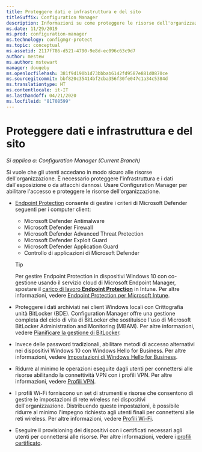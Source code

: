 ```yaml
---
title: Proteggere dati e infrastruttura e del sito
titleSuffix: Configuration Manager
description: Informazioni su come proteggere le risorse dell'organizzazione da esposizione o attacchi dannosi con Configuration Manager.
ms.date: 11/29/2019
ms.prod: configuration-manager
ms.technology: configmgr-protect
ms.topic: conceptual
ms.assetid: 2117f786-d521-4790-9e8d-ec096c63c9d7
author: mestew
ms.author: mstewart
manager: dougeby
ms.openlocfilehash: 381f9d190b1d73bbbab6142fd9587e881d0870ce
ms.sourcegitcommit: bbf820c35414bf2cba356f30fe047c1a34c5384d
ms.translationtype: HT
ms.contentlocale: it-IT
ms.lasthandoff: 04/21/2020
ms.locfileid: "81708599"
---
```

# <a name="protect-data-and-site-infrastructure"></a>Proteggere dati e infrastruttura e del sito

*Si applica a: Configuration Manager (Current Branch)*

Si vuole che gli utenti accedano in modo sicuro alle risorse dell'organizzazione. È necessario proteggere l'infrastruttura e i dati dall'esposizione o da attacchi dannosi. Usare Configuration Manager per abilitare l'accesso e proteggere le risorse dell'organizzazione.  

- [Endpoint Protection](../deploy-use/endpoint-protection.md) consente di gestire i criteri di Microsoft Defender seguenti per i computer client:

  - Microsoft Defender Antimalware
  - Microsoft Defender Firewall
  - Microsoft Defender Advanced Threat Protection
  - Microsoft Defender Exploit Guard
  - Microsoft Defender Application Guard
  - Controllo di applicazioni di Microsoft Defender

  > [!TIP]
  > Per gestire Endpoint Protection in dispositivi Windows 10 con co-gestione usando il servizio cloud di Microsoft Endpoint Manager, spostare il [carico di lavoro **Endpoint Protection**](../../comanage/workloads.md#endpoint-protection) in Intune. Per altre informazioni, vedere [Endpoint Protection per Microsoft Intune](https://docs.microsoft.com/intune/endpoint-protection-windows-10).

- Proteggere i dati archiviati nei client Windows locali con Crittografia unità BitLocker (BDE). Configuration Manager offre una gestione completa del ciclo di vita di BitLocker che sostituisce l'uso di Microsoft BitLocker Administration and Monitoring (MBAM). Per altre informazioni, vedere [Pianificare la gestione di BitLocker](../plan-design/bitlocker-management.md).

- Invece delle password tradizionali, abilitare metodi di accesso alternativi nei dispositivi Windows 10 con Windows Hello for Business. Per altre informazioni, vedere [Impostazioni di Windows Hello for Business](../deploy-use/windows-hello-for-business-settings.md).

- Ridurre al minimo le operazioni eseguite dagli utenti per connettersi alle risorse abilitando la connettività VPN con i profili VPN. Per altre informazioni, vedere [Profili VPN](../deploy-use/vpn-profiles.md).  

- I profili Wi-Fi forniscono un set di strumenti e risorse che consentono di gestire le impostazioni di rete wireless nei dispositivi dell'organizzazione. Distribuendo queste impostazioni, è possibile ridurre al minimo l'impegno richiesto agli utenti finali per connettersi alle reti wireless. Per altre informazioni, vedere [Profili Wi-Fi](../deploy-use/create-wifi-profiles.md).  

- Eseguire il provisioning dei dispositivi con i certificati necessari agli utenti per connettersi alle risorse. Per altre informazioni, vedere i [profili certificato](../deploy-use/introduction-to-certificate-profiles.md).  

